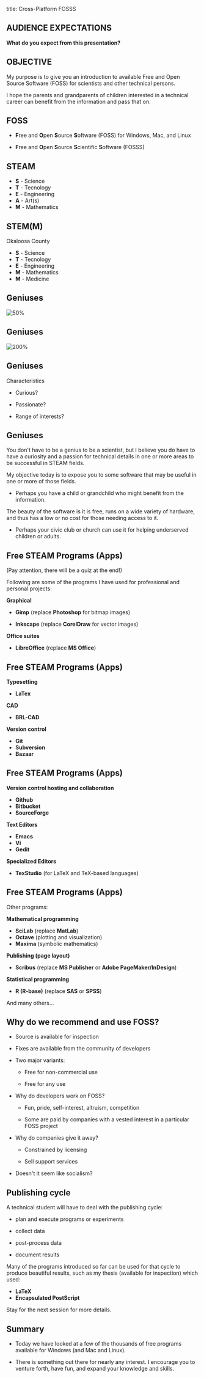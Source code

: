 title: Cross-Platform FOSSS
<!-- insert-file headers.md -->

## AUDIENCE EXPECTATIONS

**What do you expect from this presentation?**

## OBJECTIVE

My purpose is to give you an introduction to
available Free and Open Source Software (FOSS)
for scientists and other technical persons.

I hope the parents and grandparents of children
interested in a technical career can benefit from
the information and pass that on.

## FOSS

- **F**ree and **O**pen **S**ource **S**oftware (FOSS) for Windows, Mac, and Linux

- **F**ree and **O**pen **S**ource **S**cientific **S**oftware (FOSSS)

## STEAM

- **S** - Science
- **T** - Tecnology
- **E** - Engineering
- **A** - Art(s)
- **M** - Mathematics

## STEM(M)

Okaloosa County

- **S** - Science
- **T** - Tecnology
- **E** - Engineering
- **M** - Mathematics
- **M** - Medicine

## Geniuses

![50%](pics/Albert_Einstein-nobel-prize.png)

## Geniuses

![200%](pics/Marie_Curie_c1920.jpg)

## Geniuses

Characteristics

- Curious?

- Passionate?

- Range of interests?

## Geniuses

You don't have to be a genius to be a scientist, but I believe you do
have to have a curiosity and a passion for technical details in one or
more areas to be successful in STEAM fields.

My objective today is to expose you to some software that may be
useful in one or more of those fields.

- Perhaps you have a child or grandchild who might benefit from the
  information.

The beauty of the software is it is free, runs on a wide variety of
hardware, and thus has a low or no cost for those needing access to
it.

- Perhaps your civic club or church can use it for helping underserved
  children or adults.


<!-- insert-file background.md -->

## Free STEAM Programs (Apps)

(Pay attention, there will be a quiz at the end!)

Following are some of the programs I have used for professional and
personal projects:

**Graphical**

- **Gimp** (replace **Photoshop** for bitmap images)

- **Inkscape** (replace **CorelDraw** for vector images)

**Office suites**

- **LibreOffice** (replace **MS Office**)

## Free STEAM Programs (Apps)

**Typesetting**

- **LaTex**

**CAD**

- **BRL-CAD**

**Version control**

- **Git**
- **Subversion**
- **Bazaar**

## Free STEAM Programs (Apps)

**Version control hosting and collaboration**

- **Github**
- **Bitbucket**
- **SourceForge**

**Text Editors**

- **Emacs**
- **Vi**
- **Gedit**

**Specialized Editors**

- **TexStudio** (for LaTeX and TeX-based languages)

## Free STEAM Programs (Apps)

Other programs:

**Mathematical programming**

- **SciLab** (replace **MatLab**)
- **Octave** (plotting and visualization)
- **Maxima** (symbolic mathematics)

**Publishing (page layout)**

- **Scribus** (replace **MS Publisher** or **Adobe PageMaker/InDesign**)

**Statistical programming**

- **R (R-base)** (replace **SAS** or **SPSS**)

And many others...

## Why do we recommend and use FOSS?

- Source is available for inspection

- Fixes are available from the community of developers

- Two major variants:

	- Free for non-commercial use

	- Free for any use

- Why do developers work on FOSS?

	- Fun, pride, self-interest, altruism, competition

	- Some are paid by companies with a vested interest in a
	  particular FOSS project

- Why do companies give it away?

	- Constrained by licensing

	- Sell support services

- Doesn't it seem like socialism?

## Publishing cycle

A technical student will have to deal with the publishing cycle:

- plan and execute programs or experiments

- collect data

- post-process data

- document results

Many of the programs introduced so far can be used for that cycle to
produce beautiful results, such as my thesis (available for
inspection) which used:

- **LaTeX**
- **Encapsulated PostScript**

Stay for the next session for more details.

## Summary

- Today we have looked at a few of the thousands of free programs
  available for Windows (and Mac and Linux).

- There is something out there for nearly any interest.  I encourage
  you to venture forth, have fun, and expand your knowledge and skills.

<!-- insert-file closer-help.md -->
